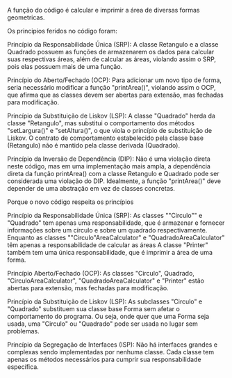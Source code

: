 A função do código é calcular e imprimir a área de diversas formas geometricas.

Os principios feridos no código foram:

Princípio da Responsabilidade Única (SRP):
    A classe Retangulo e a classe Quadrado possuem as funções de armazenarem os dados para calcular suas respectivas áreas, além de calcular as áreas, violando assim o SRP, pois elas possuem mais de uma função.

Princípio do Aberto/Fechado (OCP):
    Para adicionar um novo tipo de forma, seria necessário modificar a função "printArea()", violando assim  o OCP, que afirma que as classes devem ser abertas para extensão, mas fechadas para modificação.

Princípio da Substituição de Liskov (LSP):
    A classe "Quadrado" herda da classe "Retangulo", mas substitui o comportamento dos métodos "setLargura()" e "setAltura()", o que viola o princípio de substituição de Liskov. O contrato de comportamento estabelecido pela classe base (Retangulo) não é mantido pela classe derivada (Quadrado).

Princípio da Inversão de Dependência (DIP):
    Não é uma violação direta neste código, mas em uma implementação mais ampla, a dependência direta da função printArea() com a classe Retangulo e Quadrado pode ser considerada uma violação do DIP. Idealmente, a função "printArea()" deve depender de uma abstração em vez de classes concretas.


Porque o novo código respeita os princípios

Princípio da Responsabilidade Única (SRP):
    As classes ""Circulo"" e "Quadrado" tem apenas uma responsabilidade, que é armazenar e fornecer informações sobre um círculo e sobre um quadrado respectivamente. Enquanto as
    classes ""Circulo"AreaCalculator" e "QuadradoAreaCalculator" têm apenas a responsabilidade de calcular as áreas
    A classe "Printer" também tem uma única responsabilidade, que é imprimir a área de uma forma.

Princípio Aberto/Fechado (OCP):
    As classes "Circulo", Quadrado, "CirculoAreaCalculator", "QuadradoAreaCalculator" e "Printer" estão abertas para extensão, mas fechadas para modificação.

Princípio da Substituição de Liskov (LSP):
    As subclasses "Circulo" e "Quadrado" substituem sua classe base Forma sem afetar o comportamento do programa. Ou seja, onde quer que uma Forma seja usada, uma "Circulo" ou "Quadrado" pode ser usada no lugar sem problemas.

Princípio da Segregação de Interfaces (ISP):
    Não há interfaces grandes e complexas sendo implementadas por nenhuma classe. Cada classe tem apenas os métodos necessários para cumprir sua responsabilidade específica.
